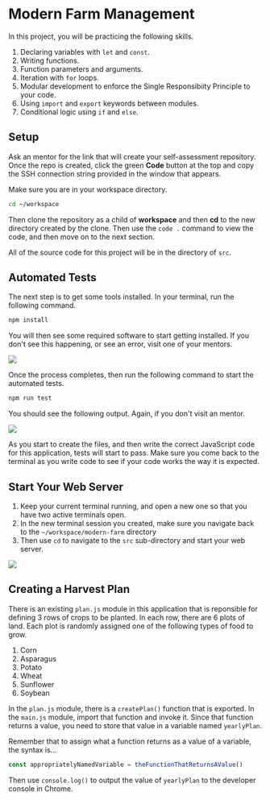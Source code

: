 # Modern Farm Management

In this project, you will be practicing the following skills.

1. Declaring variables with `let` and `const`.
1. Writing functions.
1. Function parameters and arguments.
2. Iteration with `for` loops.
3. Modular development to enforce the Single Responsibiity Principle to your code.
4. Using `import` and `export` keywords between modules.
5. Conditional logic using `if` and `else`.

## Setup

Ask an mentor for the link that will create your self-assessment repository. Once the repo is created, click the green **Code** button at the top and copy the SSH connection string provided in the window that appears.

Make sure you are in your workspace directory.

```sh
cd ~/workspace
```

Then clone the repository as a child of **workspace** and then **cd** to the new directory created by the clone. Then use the `code .` command to view the code, and then move on to the next section.

All of the source code for this project will be in the directory of `src`.

## Automated Tests

The next step is to get some tools installed. In your terminal, run the following command.

```sh
npm install
```

You will then see some required software to start getting installed. If you don't see this happening, or see an error, visit one of your mentors.

![](./images/modern-farm-npm-install.gif)

Once the process completes, then run the following command to start the automated tests.

```sh
npm run test
```

You should see the following output. Again, if you don't visit an mentor.

![](./images/modern-farm-automated-tests.gif)

As you start to create the files, and then write the correct JavaScript code for this application, tests will start to pass. Make sure you come back to the terminal as you write code to see if your code works the way it is expected.

## Start Your Web Server

1. Keep your current terminal running, and open a new one so that you have two active terminals open.
1. In the new terminal session you created, make sure you navigate back to the `~/workspace/modern-farm` directory
1. Then use `cd` to navigate to the `src` sub-directory and start your web server.

![](./images/modern-farm-web-server.gif)

## Creating a Harvest Plan

There is an existing `plan.js` module in this application that is reponsible for defining 3 rows of crops to be planted. In each row, there are 6 plots of land. Each plot is randomly assigned one of the following types of food to grow.

1. Corn
1. Asparagus
1. Potato
1. Wheat
1. Sunflower
1. Soybean

In the `plan.js` module, there is a `createPlan()` function that is exported. In the `main.js` module, import that function and invoke it. Since that function returns a value, you need to store that value in a variable named `yearlyPlan`.

Remember that to assign what a function returns as a value of a variable, the syntax is...

```js
const appropriatelyNamedVariable = theFunctionThatReturnsAValue()
```

Then use `console.log()` to output the value of `yearlyPlan` to the developer console in Chrome.